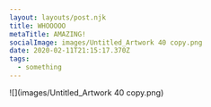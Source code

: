 ```yaml
---
layout: layouts/post.njk
title: WHOOOOO
metaTitle: AMAZING!
socialImage: images/Untitled_Artwork 40 copy.png
date: 2020-02-11T21:15:17.370Z
tags:
  - something
---
```

![](images/Untitled_Artwork 40 copy.png)
